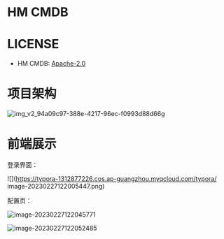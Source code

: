 # HM CMDB




# LICENSE
- HM CMDB: [Apache-2.0](https://www.apache.org/licenses/LICENSE-2.0.txt)



# 项目架构

![img_v2_94a09c97-388e-4217-96ec-f0993d88d66g](https://typora-1312877226.cos.ap-guangzhou.myqcloud.com/typora/%20img_v2_94a09c97-388e-4217-96ec-f0993d88d66g.jpg)



# 前端展示

登录界面：

![](https://typora-1312877226.cos.ap-guangzhou.myqcloud.com/typora/ image-20230227122005447.png)

配置页：

![image-20230227122045771](https://typora-1312877226.cos.ap-guangzhou.myqcloud.com/typora/%20image-20230227122045771.png)

![image-20230227122052485](https://typora-1312877226.cos.ap-guangzhou.myqcloud.com/typora/%20image-20230227122052485.png)
